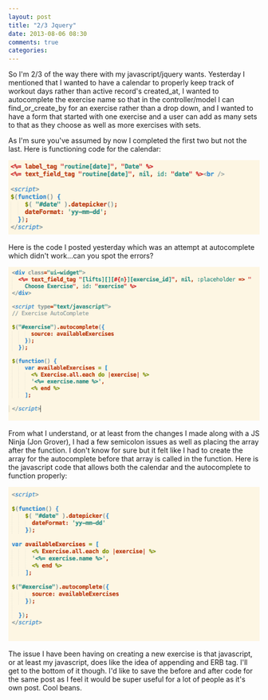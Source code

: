 ```yaml
---
layout: post
title: "2/3 Jquery"
date: 2013-08-06 08:30
comments: true
categories: 
---
```

So I'm 2/3 of the way there with my javascript/jquery wants.  Yesterday I mentioned that I wanted to have a calendar to properly keep track of workout days rather than active record's created_at, I wanted to autocomplete the exercise name so that in the controller/model I can find_or_create_by for an exercise rather than a drop down, and I wanted to have a form that started with one exercise and a user can add as many sets to that as they choose as well as more exercises with sets.

As I'm sure you've assumed by now I completed the first two but not the last.  Here is functioning code for the calendar:

![My params](/images/calendar.png) 

Here is the code I posted yesterday which was an attempt at autocomplete which didn't work…can you spot the errors?

![My params](/images/autocomplete.png) 

From what I understand, or at least from the changes I made along with a JS Ninja (Jon Grover), I had a few semicolon issues as well as placing the array after the function.  I don't know for sure but it felt like I had to create the array for the autocomplete before that array is called in the function.  Here is the javascript code that allows both the calendar and the autocomplete to function properly:

![My params](/images/working-js.png)  

The issue I have been having on creating a new exercise is that javascript, or at least my javascript, does like the idea of appending and ERB tag.  I'll get to the bottom of it though.  I'd like to save the before and after code for the same post as I feel it would be super useful for a lot of people as it's own post.  Cool beans.